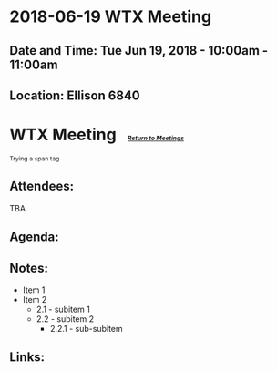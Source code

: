 # 2018-06-19 WTX Meeting
## Date and Time: Tue Jun 19, 2018 - 10:00am - 11:00am
## Location: Ellison 6840

#  WTX Meeting  &nbsp;&nbsp;<span style="font-size: 8pt;">[*Return to Meetings*](./)</span>

<span style="font-size: 8pt;">Trying a span tag</span>
## Attendees:
TBA

## Agenda:

## Notes:
* Item 1
* Item 2
  * 2.1 - subitem 1
  * 2.2 - subitem 2
    * 2.2.1 - sub-subitem

## Links:
